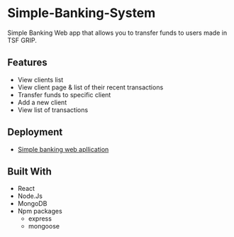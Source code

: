 # Simple-Banking-System
Simple Banking Web app that allows you to transfer funds to users made in TSF GRIP.

## Features

- View clients list
- View client page & list of their recent transactions
- Transfer funds to specific client
- Add a new client
- View list of transactions

## Deployment 
 - [Simple banking web apllication](https://simplebankingweb.herokuapp.com/)
 
## Built With

- React
- Node.Js
- MongoDB
- Npm packages
  - express
  - mongoose
